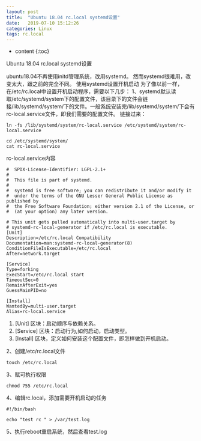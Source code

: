 ```yaml
---
layout: post
title:  "Ubuntu 18.04 rc.local systemd设置"
date:   2019-07-10 15:12:26
categories: Linux
tags: rc.local
---
```


* content
{:toc}

Ubuntu 18.04 rc.local systemd设置



ubuntu18.04不再使用initd管理系统，改用systemd。
然而systemd很难用，改变太大，跟之前的完全不同。
使用systemd设置开机启动
为了像以前一样，在/etc/rc.local中设置开机启动程序，需要以下几步：
1、systemd默认读取/etc/systemd/system下的配置文件，该目录下的文件会链接/lib/systemd/system/下的文件。一般系统安装完/lib/systemd/system/下会有rc-local.service文件，即我们需要的配置文件。
链接过来：
```
ln -fs /lib/systemd/system/rc-local.service /etc/systemd/system/rc-local.service  

cd /etc/systemd/system/  
cat rc-local.service  
```

rc-local.service内容
```
#  SPDX-License-Identifier: LGPL-2.1+  
#  
#  This file is part of systemd.  
#  
#  systemd is free software; you can redistribute it and/or modify it  
#  under the terms of the GNU Lesser General Public License as published by  
#  the Free Software Foundation; either version 2.1 of the License, or  
#  (at your option) any later version.  

# This unit gets pulled automatically into multi-user.target by  
# systemd-rc-local-generator if /etc/rc.local is executable.  
[Unit]  
Description=/etc/rc.local Compatibility  
Documentation=man:systemd-rc-local-generator(8)  
ConditionFileIsExecutable=/etc/rc.local  
After=network.target  

[Service]  
Type=forking  
ExecStart=/etc/rc.local start  
TimeoutSec=0  
RemainAfterExit=yes  
GuessMainPID=no  

[Install]  
WantedBy=multi-user.target  
Alias=rc-local.service  
```
1) [Unit] 区块：启动顺序与依赖关系。
2) [Service] 区块：启动行为,如何启动，启动类型。
3) [Install] 区块，定义如何安装这个配置文件，即怎样做到开机启动。

2、创建/etc/rc.local文件
```
touch /etc/rc.local  
```

3、赋可执行权限
```
chmod 755 /etc/rc.local  
```

4、编辑rc.local，添加需要开机启动的任务
```
#!/bin/bash  

echo "test rc " > /var/test.log  
```

5、执行reboot重启系统，然后查看test.log